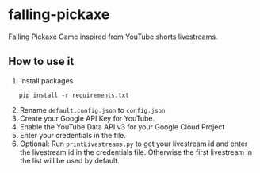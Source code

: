 # falling-pickaxe
Falling Pickaxe Game inspired from YouTube shorts livestreams.



## How to use it 
1. Install packages
 ```
    pip install -r requirements.txt
 ```
2. Rename `default.config.json` to `config.json`
3. Create your Google API Key for YouTube. 
4. Enable the YouTube Data API v3 for your Google Cloud Project  
5. Enter your credentials in the file. 
6. Optional: Run `printLivestreams.py` to get your livestream id and enter the livestream id in the credentials file. Otherwise the first livestream in the list will be used by default. 
